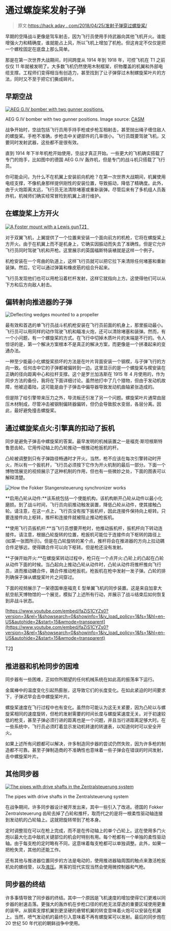 # 通过螺旋桨发射子弹

> 原文:[https://hack aday . com/2018/04/25/发射子弹穿过螺旋桨/](https://hackaday.com/2018/04/25/firing-bullets-through-propellers/)

早期的空降战斗更像是驾车射击，因为飞行员使用手持武器向其他飞机开火。谁能增强火力和精确度，谁就能占上风，所以飞机上增加了机枪。但这肯定不仅仅是把一个螺栓固定在底盘上那么简单。

那是在第一次世界大战期间，时间跨度从 1914 年到 1918 年，可控飞机在 T1 之前仅仅 11 年就被发明了。大多数飞机仍然使用木制框架，织物覆盖的机翼和外部电缆支撑。工程师们变得相当有创造力，甚至找到了让子弹穿过木制螺旋桨叶片的方法，同时又不至于把它们撕成碎片。

## 早期空战

[![AEG G.IV bomber with two gunner positions.](../Images/bd113875d835d15e2f4efd381c8aeb36.png)](https://hackaday.com/wp-content/uploads/2018/04/aeg-g-iv-bomber.jpg)

AEG G.IV bomber with two gunner positions. Image source: [CASM](https://ingeniumcanada.org/aviation/index.php)

战争开始时，空战包括飞行员用手持手枪或步枪互相射击，甚至抛出绳子缠住敌人的螺旋桨。手枪不准确，步枪击中关键部件的几率很小。飞行员既要驾驶飞机，又要同时发射武器，这些都不是很有效。

直到 1914 年下半年机枪开始使用，空战才真正开始。一些更大的飞机确实搭载了专门的炮手，比如图中的德国 AEG G.IV 轰炸机，但是专门的战斗机只搭载了飞行员。

你可能会问，为什么不在机翼上安装前向机枪？在第一次世界大战期间，机翼使用电缆支撑，不像机身那样提供刚性的安装位置，导致振动，降低了精确度。此外，由于火炮距离太远，飞行员无法清除堵塞或重新装弹。尽管后来有了多机组人员轰炸机，机械师们确实经常冒险到机翼上进行维护。

## 在螺旋桨上方开火

[![A Foster mount with a Lewis gun](../Images/ea6b710bb0fa16827d3434dc18cfbe75.png)T2】](https://hackaday.com/wp-content/uploads/2018/04/foster_mount_avro504_cr.jpg)

对于双翼飞机，上翼提供了一个位置来安装一个面向前方的机枪，它将在螺旋桨上方开火。由于在机翼上而不是机身上，它确实因振动而失去了准确性。但是它允许飞行员同时驾驶飞机和开枪。这里展示的英国福斯特装裱就是这样一个例子。

机枪安装在一个弯曲的轨道上，这样飞行员就可以把它拉下来清除任何堵塞和重新装弹。然后，它可以通过弹簧和橡皮筋的组合升起来。

飞行员发现他们也可以用枪沿着栏杆发射，这样它就指向上方。这使得他们可以从下方和后方向敌人射击。

## 偏转射向推进器的子弹

![Deflecting wedges mounted to a propeller](../Images/b3210e17a2029c025ac21bf8eceea664.png)

最有效和首选的单飞行员战斗机机枪安装在飞行员前面的机身上，那里振动最小。飞行员可以用同样的动作驾驶飞机和瞄准火炮，还可以清除堵塞和装弹。然而，有一个小问题，有一个螺旋桨的方式。在飞行中切掉木质叶片的末端是不行的。令人惊讶的是，第一个解决方案根本不是真正的解决方案，而更像是一个拼凑起来的变通办法。

一种至少能最小化螺旋桨损坏的方法是在叶片背面安装一个钢楔，与子弹飞行的方向一致。任何击中它的子弹都被偏转到一边。这里显示的是一个螺旋桨与楔安装在正确的径向距离中心和拉杆支撑。这个是罗兰加洛斯在 1915 年 4 月使用的，作为同步方法的备份，我将在下面详细讨论。虽然他打中了几个猎物，但由于发动机故障，他被迫着陆，这可能是由于子弹击中偏导器导致发动机曲轴紧张造成的。

但是除了给引擎带来压力之外，导流板还引发了另一个问题。螺旋桨叶片通常由层压木材制成，尽管冲击被钢制偏转器偏转，但仍会导致胶水变弱，各层分离。因此，最好避免撞击螺旋桨。

## 通过螺旋桨点火:引擎真的扣动了扳机

同步是避免子弹击中螺旋桨的答案。最早发明的机械装置之一是福克·斯坦根斯特鲁恩齿轮。它用传动轴上的凸轮推动一根推动枪扳机的杆。

凸轮被调整到只有子弹路径畅通时才开火。当然，枪不应该在每次引擎转动时开火，所以有一个扳机杆，飞行员必须按下它作为开火机制的最后一部分。下面一个博物馆展览的视频展示了这种机制的作用，但也有一些微妙之处，下面的图表可以解释清楚。

![How the Fokker Stangensteuerung synchronizer works](../Images/de201d1c4c2f5d39f40f8ec2b8ccdbea.png)

**启用凸轮从动件:**该系统包括一个使能机构，该机构断开凸轮从动件以最小化磨损。到了战斗时间，飞行员向前推动触发装置，降低凸轮从动件，使其接触凸轮。请注意，在这一点上，飞行员没有按下扳机杆，因此连接件保持向上枢转。只要连接件向上枢转，推杆和连接件就被阻止推动枪扳机。

**使用飞行员扳机杆:**当飞行员想要开枪时，他推动扳机杆，扳机杆向下转动连接件。请注意，根据凸轮旋转的位置，枪扳机可能位于连接件向下枢转的路径上(如第一张图所示)。但是在凸轮旋转的某个点，推杆将会在推进器的方向上拉动耦合件足够远，使得耦合件可以向下枢转。但是枪还没有发射。

**子弹开始开火:**在螺旋桨转动过程中，枪只在一个点开火:凸轮上的凸起在凸轮从动件下面的时候。当凸起向上推动凸轮从动件时，凸轮从动件将推杆推向飞行员，进而推动耦合件，耦合件推动枪扳机，枪扳机在枪中发射一发子弹。凸轮的排列确保子弹从螺旋桨叶片之间穿过。

下面的视频展示了一架德国单座福克 E 型单翼飞机的同步装置。这是来自加拿大航空航天博物馆的一个展览，模拟了上述所有行动，并展示了战斗结束后如何恢复到非战斗状态。

 [https://www.youtube.com/embed/faZiS1CYZs0?version=3&rel=1&showsearch=0&showinfo=1&iv_load_policy=1&fs=1&hl=en-US&autohide=2&start=15&wmode=transparent](https://www.youtube.com/embed/faZiS1CYZs0?version=3&rel=1&showsearch=0&showinfo=1&iv_load_policy=1&fs=1&hl=en-US&autohide=2&start=15&wmode=transparent)

T2】

## 推进器和机枪同步的困难

同步器有一些困难，正如你所期望的任何机械系统在如此高的振荡率下运行。

金属棒中的温度变化引起热膨胀，这导致它们的长度变化。在如此紧迫的时间要求下，子弹迟早会击中螺旋桨叶片。

螺旋桨速度在飞行过程中也有变化。虽然你可能认为这无关紧要，因为凸轮以与螺旋桨相同的速度旋转，但枪的发射需要的时间长度与螺旋桨速度无关。对于初速较低的枪支，甚至子弹必须行进的距离也是一个问题，并且当行进距离足够大时。在一些系统中，飞行员必须盯着显示发动机转速的转速表，以知道何时可以安全开火。

如果上述所有问题都可以解决，许多制造同步器的尝试仍然失败，因为许多枪的制造都不可靠。甚至子弹制造商的不准确性也意味着一些子弹会在错误的时间发射，击中螺旋桨叶片。

## 其他同步器

[![The pipes with drive shafts in the Zentralsteuerung system](../Images/1cfa90ccce65a54252e60bc6947945a9.png)](https://hackaday.com/wp-content/uploads/2018/04/zentralsteuerung01.jpg)

The pipes with drive shafts in the Zentralsteuerung system

在战争期间，许多同步器设计被开发出来，其中一些引入了改进。德国的 Fokker Zentralsteuerung 齿轮去掉了凸轮和推杆，取而代之的是将一根柔性驱动轴连接到发动机的凸轮轴上。这就把旋转带到了枪本身。

定时调整现在可以在枪上完成，而不是在传动轴上的单个凸轮上。这在使用多门火炮以最大化击中敌机关键部位的机会时特别有用。每个枪都有一个单独的柔性驱动轴。由于每支枪的定时略有不同，这意味着每支枪都可以单独调整。此外，如果一把枪失灵，其他的还能工作。

还有其他与推进器位置同步的方法是电动的，使用推进器轴周围的触点来激活枪扳机处的螺线管，以及[液压](https://en.wikipedia.org/wiki/Synchronization_gear#The_Constantinesco_synchronization_gear)。黑客的现代实现当然会使用微控制器和气枪。

## 同步器的终结

许多事情导致了同步器的终结。其中一个原因是飞机速度的增加使得它们更难以同步器的射速击落。更强大的轰炸机在步枪口径的机枪无法穿透的重要区域使用更重的装甲。从钢索支撑机翼到更坚硬的悬臂机翼的转变意味着火炮可以安装在机翼上。当然，喷气发动机的最终引入意味着不再有螺旋桨可以发射。最后的同步炮在 20 世纪 50 年代初的朝鲜战争中使用。